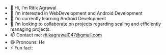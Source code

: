 - 👋 Hi, I’m Ritik Agrawal
- 👀 I’m interested in  WebDevelopment and Android Development
- 🌱 I’m currently learning Android Development
- 💞️ I’m looking to collaborate on projects regarding scaling and efficiently managing projects.
- 📫 Contact me: ritikagrawal047@gmail.com
- 😄 Pronouns: He
- ⚡ Fun fact: 


